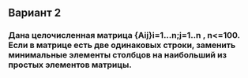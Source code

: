 ## Вариант 2
### Дана целочисленная матрица {Aij}i=1...n;j=1..n , n<=100. <br> Если в матрице есть две одинаковых строки, заменить минимальные элементы столбцов на наибольший из простых элементов матрицы. 
